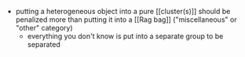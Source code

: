 - putting a heterogeneous object into a pure [[cluster(s)]] should be penalized more than putting it into a [[Rag bag]] ("miscellaneous" or "other" category)
	- everything you don't know is put into a separate group to be separated